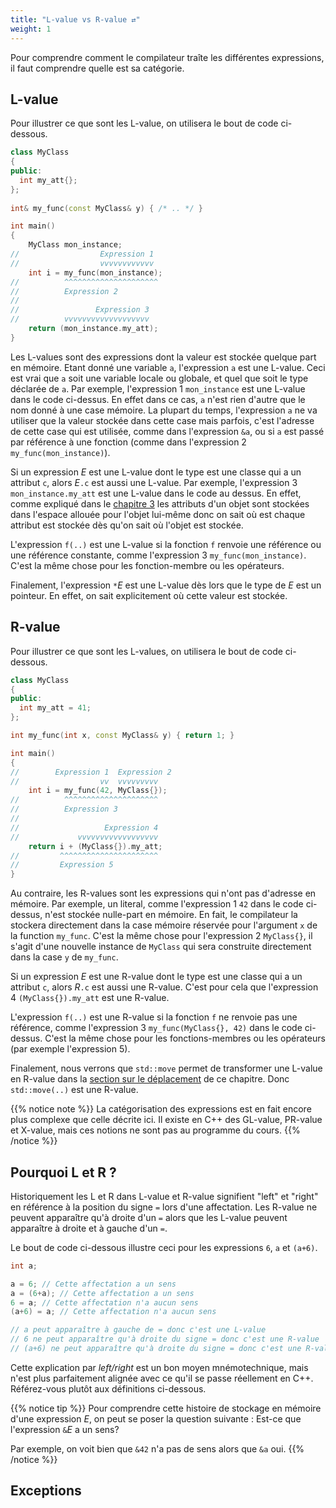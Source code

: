 ```yaml
---
title: "L-value vs R-value ⇄"
weight: 1
---
```


Pour comprendre comment le compilateur traîte les différentes expressions, 
il faut comprendre quelle est sa catégorie.





## L-value

Pour illustrer ce que sont les L-value, on utilisera le bout de code ci-dessous.
```cpp
class MyClass 
{
public:
  int my_att{};
};
 
int& my_func(const MyClass& y) { /* .. */ }

int main() 
{
    MyClass mon_instance;
//                  Expression 1
//                  vvvvvvvvvvvv
    int i = my_func(mon_instance);
//          ^^^^^^^^^^^^^^^^^^^^^
//          Expression 2 
//
//                 Expression 3
//          vvvvvvvvvvvvvvvvvvv
    return (mon_instance.my_att);
}
```

Les L-values sont des expressions dont la valeur est stockée quelque part en mémoire.
Etant donné une variable `a`, l'expression `a` est une L-value.
Ceci est vrai que `a` soit une variable locale ou globale, et quel que soit le type déclarée de `a`.
Par exemple, l'expression 1 `mon_instance` est une L-value dans le code ci-dessus.
En effet dans ce cas, `a` n'est rien d'autre que le nom donné à une case mémoire.  La plupart du temps, l'expression `a` ne va utiliser que la valeur stockée dans cette case
mais parfois, c'est l'adresse de cette case qui est utilisée, comme dans l'expression `&a`, ou si `a` est passé
par référence à une fonction (comme dans l'expression 2 `my_func(mon_instance)`).

Si un expression *E* est une L-value dont le type est une classe qui a un attribut `c`, alors *E*`.c` est aussi une L-value.
Par exemple, l'expression 3 `mon_instance.my_att` est une L-value dans le code
au dessus.
En effet, comme expliqué dans le [chapitre 3](chapter3) les attributs d'un objet sont stockées dans l'espace allouée pour l'objet lui-même donc on sait où est chaque attribut est stockée dès qu'on sait où l'objet est stockée.

L'expression `f(..)` est une L-value si la fonction  `f` renvoie une référence ou une référence constante, comme l'expression 3 `my_func(mon_instance)`.
C'est la même chose pour les fonction-membre ou les opérateurs.

Finalement, l'expression `*`*E* est une L-value dès lors que le type de *E* est un pointeur. 
En effet, on sait explicitement où cette valeur est stockée. 



## R-value

Pour illustrer ce que sont les L-values, on utilisera le bout de code ci-dessous.

```cpp
class MyClass 
{
public:
  int my_att = 41;
};

int my_func(int x, const MyClass& y) { return 1; }

int main() 
{
//        Expression 1  Expression 2
//                  vv  vvvvvvvvv
    int i = my_func(42, MyClass{});
//          ^^^^^^^^^^^^^^^^^^^^^
//          Expression 3
//
//                   Expression 4
//             vvvvvvvvvvvvvvvvvv
    return i + (MyClass{}).my_att;
//         ^^^^^^^^^^^^^^^^^^^^^^
//         Expression 5
}
```

Au contraire, les R-values sont les expressions qui n'ont pas d'adresse en mémoire.
Par exemple, un literal, comme l'expression 1 `42` dans le code ci-dessus, n'est stockée nulle-part en mémoire.
En fait, le compilateur la stockera directement dans la case mémoire
réservée pour l'argument `x` de la function `my_func`.
C'est la même chose pour l'expression 2 `MyClass{}`, il s'agit d'une
nouvelle instance de `MyClass` qui sera construite directement dans la case `y` de `my_func`.

Si un expression *E* est une R-value dont le type est une classe qui a un attribut `c`, alors *R*`.c` est aussi une R-value.
C'est pour cela que l'expression 4 `(MyClass{}).my_att` est une R-value.

L'expression `f(..)` est une R-value si la fonction  `f` ne renvoie pas
une référence, comme l'expression 3 `my_func(MyClass{}, 42)` dans le code ci-dessus.
C'est la même chose pour les fonctions-membres ou les opérateurs (par exemple
l'expression 5).

Finalement, nous verrons que `std::move` permet de transformer
une L-value en R-value dans la [section sur le déplacement](3-move) de ce chapitre. Donc `std::move(..)` est une R-value.


{{% notice note %}}
La catégorisation des expressions est en fait encore plus complexe que celle décrite ici.
Il existe en C++ des GL-value, PR-value et X-value, mais ces notions ne sont pas au programme du cours.
{{% /notice %}}


## Pourquoi L et R ?

Historiquement les L et R dans L-value et R-value signifient "left" et "right" en référence à la position du signe `=` lors d'une affectation.
Les R-value ne peuvent apparaître qu'à droite d'un `=` alors que les L-value peuvent apparaître à droite et à gauche d'un `=`.

Le bout de code ci-dessous illustre ceci pour les expressions `6`, `a` et `(a+6)`.
```cpp
int a;

a = 6; // Cette affectation a un sens
a = (6+a); // Cette affectation a un sens
6 = a; // Cette affectation n'a aucun sens
(a+6) = a; // Cette affectation n'a aucun sens

// a peut apparaître à gauche de = donc c'est une L-value
// 6 ne peut apparaître qu'à droite du signe = donc c'est une R-value
// (a+6) ne peut apparaître qu'à droite du signe = donc c'est une R-value
```

Cette explication par *left/right* est un bon moyen mnémotechnique, mais n'est plus parfaitement alignée avec ce qu'il se passe réellement en C++.
Référez-vous plutôt aux définitions ci-dessous.

{{% notice tip %}}
Pour comprendre cette histoire de stockage en mémoire d'une expression *E*, on peut se poser la question suivante : Est-ce que l'expression `&`*E* a un sens?

Par exemple, on voit bien que `&42` n'a pas de sens alors que `&a` oui.
{{% /notice %}}

## Exceptions


